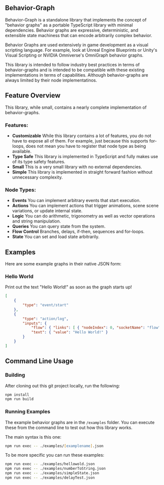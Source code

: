 ## Behavior-Graph

Behavior-Graph is a standalone library that implements the concept of "behavior graphs" as a portable TypeScript library with minimal dependencies.  Behavior graphs
are expressive, deterministic, and extensible state machiness that can encode arbitrarily complex behavior.

Behavior Graphs are used extensively in game development as a visual scripting language.  For example, look at Unreal Engine Blueprints or Unity's Visual Scripting or NVIDIA Omniverse's OmniGraph behavior graphs.

This library is intended to follow industry best practices in terms of behavior-graphs and is intended to be compatible with these existing implementations in terms of capabilities.  Although behavior-graphs are always limited by their node implementatinos.

## Feature Overview

This library, while small, contains a nearly complete implementation of behavior-graphs.

### Features:
* **Customizable** While this library contains a lot of features, you do not have to expose all of them.  For example, just because this supports for-loops, does not mean you have to register that node type as being available.
* **Type Safe** This library is implemented in TypeScript and fully makes use of its type safety features.
* **Small** This is a very small library with no external dependencies.
* **Simple** This library is implemented in straight forward fashion without unnecessary complexity.

### Node Types:
* **Events** You can implement arbitrary events that start execution.
* **Actions** You can implement actions that trigger animations, scene scene variations, or update internal state.
* **Logic** You can do arithmetic, trigonometry as well as vector operations and string manipulation.
* **Queries** You can query state from the system.
* **Flow Control** Branches, delays, if-then, sequences and for-loops.
* **State** You can set and load state arbitrarily.

## Examples

Here are some example graphs in their native JSON form:

### Hello World

Print out the text "Hello World!" as soon as the graph starts up!

```json
[
    {
        "type": "event/start"
    },
    {
        "type": "action/log",
        "inputs": {
            "flow": { "links": [ { "nodeIndex": 0, "socketName": "flow" } ] },
            "text": { "value": "Hello World!" }
        }
    }
]
```

## Command Line Usage
### Building

After cloning out this git project locally, run the following:

```zsh
npm install
npm run build
```

### Running Examples

The example behavior graphs are in the ```/examples``` folder.  You can execute these from the command line to test out how this library works.

The main syntax is this one:
```zsh
npm run exec -- ./examples/[examplename].json
```

To be more specific you can run these examples:
```zsh
npm run exec -- ./examples/hellowold.json
npm run exec -- ./examples/numberToString.json
npm run exec -- ./examples/simpleState.json
npm run exec -- ./examples/delayTest.json
```
